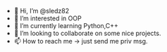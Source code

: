 - 👋 Hi, I’m @sledz82
- 👀 I’m interested in OOP
- 🌱 I’m currently learning Python,C++
- 💞️ I’m looking to collaborate on some nice projects.
- 📫 How to reach me -> just send me priv msg.

<!---
sledz82/sledz82 is a ✨ special ✨ repository because its `README.md` (this file) appears on your GitHub profile.
You can click the Preview link to take a look at your changes.
--->
